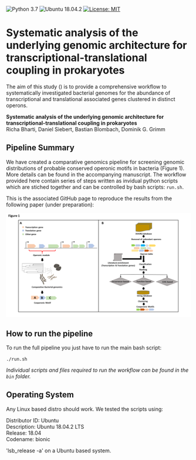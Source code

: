![Python 3.7](https://img.shields.io/badge/Python-3.7-blue.svg) ![Ubuntu 18.04.2](https://img.shields.io/badge/Ubuntu-18.04.2-green.svg) [![License: MIT](https://img.shields.io/badge/License-MIT-yellow.svg)](https://opensource.org/licenses/MIT)

# Systematic analysis of the underlying genomic architecture for transcriptional-translational coupling in prokaryotes
 The aim of this study () is to provide a comprehensive workflow to systematically investigated bacterial genomes for the abundance of transcriptional and translational associated genes clustered in distinct operons. 

**Systematic analysis of the underlying genomic architecture for transcriptional-translational coupling in prokaryotes**  
Richa Bharti, Daniel Siebert, Bastian Blombach, Dominik G. Grimm
   

## Pipeline Summary
We have created a comparative genomics pipeline for screening genomic distributions of probable conserved operonic motifs in bacteria (Figure 1). More details can be found in the accompanying manuscript. The workflow provided here contain series of steps written as invidual python scripts which are stiched together and can be controlled by bash scripts: `run.sh`. 

This is the associated GitHub page to reproduce the results from the following paper (under preparation):


<p align="center">
  <img src="https://github.com/grimmlab/transcriptional-translational-coupling/blob/master/Figure%201.png">
</p>


## How to run the pipeline

To run the full pipeline you just have to run the main bash script:

```
./run.sh
```
  
*Individual scripts and files required to run the workflow can be found in the `bin` folder.*

## Operating System

Any Linux based distro should work. We tested the scripts using:  
  
Distributor ID: Ubuntu  
Description: Ubuntu 18.04.2 LTS  
Release: 18.04  
Codename: bionic  
  
'lsb_release -a' on a Ubuntu based system.  


